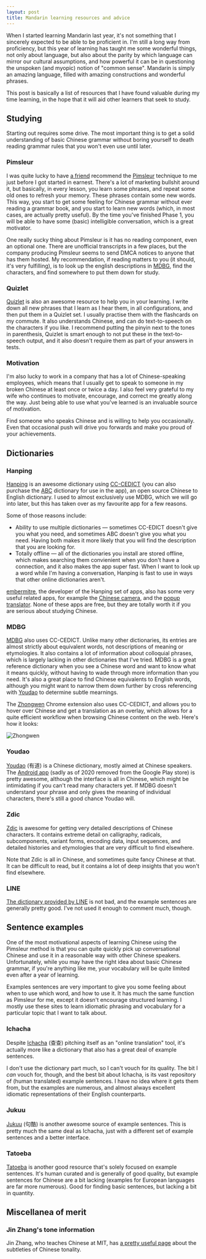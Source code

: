 ```yaml
---
layout: post
title: Mandarin learning resources and advice
---
```


When I started learning Mandarin last year, it's not something that I sincerely
expected to be able to be proficient in. I'm still a long way from proficiency,
but this year of learning has taught me some wonderful things, not only about
language, but also about the parity by which language can mirror our cultural
assumptions, and how powerful it can be in questioning the unspoken (and
myopic) notion of "common sense". Mandarin is simply an amazing language,
filled with amazing constructions and wonderful phrases.

This post is basically a list of resources that I have found valuable during my
time learning, in the hope that it will aid other learners that seek to study.

## Studying

Starting out requires some drive. The most important thing is to get a solid
understanding of basic Chinese grammar without boring yourself to death reading
grammar rules that you won't even use until later.

### Pimsleur

I was quite lucky to have [a friend][Carlos] recommend the
[Pimsleur][] technique to me just before I got started in earnest. There's a
lot of marketing bullshit around it, but basically, in every lesson, you learn
some phrases, and repeat some old ones to refresh your memory. These phrases
contain some new words. This way, you start to get some feeling for Chinese
grammar without ever reading a grammar book, and you start to learn new words
(which, in most cases, are actually pretty useful). By the time you've finished
Phase 1, you will be able to have some (basic) intelligible conversation, which
is a great motivator.

One really sucky thing about Pimsleur is it has no reading component, even an
optional one. There are unofficial transcripts in a few places, but the company
producing Pimsleur seems to send DMCA notices to anyone that has them hosted.
My recommendation, if reading matters to you (it should, it's very fulfilling),
is to look up the english descriptions in [MDBG][], find the characters, and
find somewhere to put them down for study.

### Quizlet

[Quizlet][] is also an awesome resource to help you in your learning. I write
down all new phrases that I learn as I hear them, in all configurations, and
then put them in a Quizlet set. I usually practise them with the flashcards on
my commute. It also understands Chinese, and can do text-to-speech on the
characters if you like. I recommend putting the pinyin next to the tones in
parenthesis, Quizlet is smart enough to not put these in the text-to-speech
output, and it also doesn't require them as part of your answers in tests.

### Motivation

I'm also lucky to work in a company that has a lot of Chinese-speaking
employees, which means that I usually get to speak to someone in my broken
Chinese at least once or twice a day. I also feel very grateful to my wife who
continues to motivate, encourage, and correct me greatly along the way. Just
being able to use what you've learned is an invaluable source of motivation.

Find someone who speaks Chinese and is willing to help you occasionally. Even
that occasional push will drive you forwards and make you proud of your
achievements.

## Dictionaries

### Hanping

[Hanping][] is an awesome dictionary using [CC-CEDICT][] (you can also purchase
the [ABC][] dictionary for use in the app), an open source Chinese to English
dictionary. I used to almost exclusively use MDBG, which we will go into later,
but this has taken over as my favourite app for a few reasons.

Some of those reasons include:

- Ability to use multiple dictionaries &mdash; sometimes CC-EDICT doesn't give
  you what you need, and sometimes ABC doesn't give you what you need. Having
  both makes it more likely that you will find the description that you are
  looking for.
- Totally offline &mdash; all of the dictionaries you install are stored
  offline, which makes searching them convienient when you don't have a
  connection, and it also makes the app super fast. When I want to look up a
  word while I'm having a conversation, Hanping is fast to use in ways that
  other online dictionaries aren't.

[embermitre][], the developer of the Hanping set of apps, also has some very
useful related apps, for example the [Chinese camera][], and the [popup
translator][]. None of these apps are free, but they are totally worth it if
you are serious about studying Chinese.

[Hanping]: https://play.google.com/store/apps/details?id=com.embermitre.hanping.app.pro
[embermitre]: https://play.google.com/store/apps/dev?id=4845954736942800726
[Chinese camera]: https://play.google.com/store/apps/details?id=com.embermitre.hanping.app.reader.pro
[popup translator]: https://play.google.com/store/apps/details?id=com.embermitre.hanping.app.popup
[ABC]: http://www.wenlin.com/abc

### MDBG

[MDBG][] also uses CC-CEDICT. Unlike many other dictionaries, its entries are
almost strictly about equivalent words, not descriptions of meaning or
etymologies. It also contains a lot of information about colloquial phrases,
which is largely lacking in other dictionaries that I've tried. MDBG is a great
reference dictionary when you see a Chinese word and want to know what it means
quickly, without having to wade through more information than you need. It's
also a great place to find Chinese equivalents to English words, although you
might want to narrow them down further by cross referencing with [Youdao][] to
determine subtle mearnings.

The [Zhongwen][] Chrome extension also uses CC-CEDICT, and allows you to hover
over Chinese and get a translation as an overlay, which allows for a quite
efficient workflow when browsing Chinese content on the web. Here's how it
looks:

![Zhongwen](/images/blog/chinese-proficiency/zhongwen.png)

### Youdao

[Youdao][] (有道) is a Chinese dictionary, mostly aimed at Chinese speakers.
The [Android app][Youdao Android app] (sadly as of 2020 removed from the Google
Play store) is pretty awesome, although the interface is all in Chinese, which
might be intimidating if you can't read many characters yet. If MDBG doesn't
understand your phrase and only gives the meaning of individual characters,
there's still a good chance Youdao will.

### Zdic

[Zdic][] is awesome for getting very detailed descriptions of Chinese
characters. It contains extreme detail on calligraphy, radicals, subcomponents,
variant forms, encoding data, input sequences, and detailed histories and
etymologies that are very difficult to find elsewhere.

Note that Zdic is all in Chinese, and sometimes quite fancy Chinese at that. It
can be difficult to read, but it contains a lot of deep insights that you won't
find elsewhere.

### LINE

[The dictionary provided by LINE][] is not bad, and the example sentences are
generally pretty good. I've not used it enough to comment much, though.

## Sentence examples

One of the most motivational aspects of learning Chinese using the Pimsleur
method is that you can quite quickly pick up conversational Chinese and use it
in a reasonable way with other Chinese speakers. Unfortunately, while you may
have the right idea about basic Chinese grammar, if you're anything like me,
your vocabulary will be quite limited even after a year of learning.

Examples sentences are very important to give you some feeling about when to
use which word, and how to use it. It has much the same function as Pimsleur
for me, except it doesn't encourage structured learning. I mostly use these
sites to learn idiomatic phrasing and vocabulary for a particular topic that I
want to talk about.

### Ichacha

Despite [Ichacha][] (查查) pitching itself as an "online translation" tool,
it's actually more like a dictionary that also has a great deal of example
sentences.

I don't use the dictionary part much, so I can't vouch for its quality. The bit
I *can* vouch for, though, and the best bit about Ichacha, is its vast
repository of (human translated) example sentences. I have no idea where it
gets them from, but the examples are numerous, and almost always excellent
idiomatic representations of their English counterparts.

### Jukuu

[Jukuu][] (句酷) is another awesome source of example sentences. This is pretty
much the same deal as Ichacha, just with a different set of example sentences
and a better interface.

### Tatoeba

[Tatoeba][] is another good resource that's solely focused on example
sentences. It's human curated and is generally of good quality, but example
sentences for Chinese are a bit lacking (examples for European languages are
far more numerous). Good for finding basic sentences, but lacking a bit in
quantity.

## Miscellanea of merit

### Jin Zhang's tone information

Jin Zhang, who teaches Chinese at MIT, has [a pretty useful page][tones] about
the subtleties of Chinese tonality.

[Pimsleur]: http://www.pimsleur.com/Learn-Chinese-Mandarin
[Quizlet]: http://quizlet.com
[MDBG]: http://www.mdbg.net
[Jukuu]: http://www.jukuu.com/
[Tatoeba]: http://tatoeba.org
[Youdao]: http://www.youdao.com
[Youdao Android app]: http://m.youdao.com
[Zdic]: http://www.zdic.net
[Zhongwen]: https://chrome.google.com/webstore/detail/zhongwen-a-chinese-englis/kkmlkkjojmombglmlpbpapmhcaljjkde
[Carlos]: https://blog.carloslima.name
[CC-CEDICT]: http://cc-cedict.org
[Ichacha]: http://www.ichacha.net
[The dictionary provided by LINE]: http://linedictionary.naver.com/dict.html
[tones]: http://web.mit.edu/jinzhang/www/pinyin/tones/
